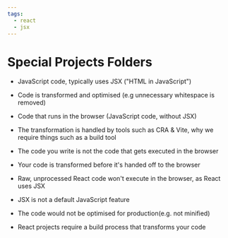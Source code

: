 ```yaml
---
tags:
  - react
  - jsx
---
```

# Special Projects Folders

* JavaScript code, typically uses JSX ("HTML in JavaScript")
* Code is transformed and optimised (e.g unnecessary whitespace is removed)
* Code that runs in the browser (JavaScript code, without JSX)
* The transformation is handled by tools such as CRA & Vite, why we require things such as a build tool

* The code you write is not the code that gets executed in the browser
* Your code is transformed before it's handed off to the browser

* Raw, unprocessed React code won't execute in the browser, as React uses JSX
* JSX is not a default JavaScript feature

* The code would not be optimised for production(e.g. not minified)
* React projects require a build process that transforms your code



